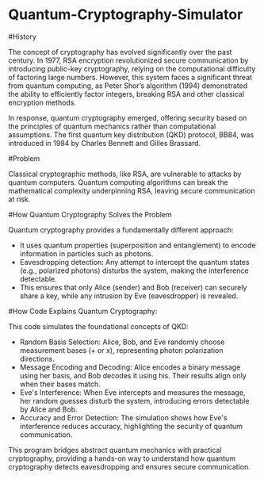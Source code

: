 # Quantum-Cryptography-Simulator

#History

The concept of cryptography has evolved significantly over the past century. In 1977, RSA encryption revolutionized secure communication by introducing public-key cryptography, relying on the computational difficulty of factoring large numbers. However, this system faces a significant threat from quantum computing, as Peter Shor’s algorithm (1994) demonstrated the ability to efficiently factor integers, breaking RSA and other classical encryption methods.

In response, quantum cryptography emerged, offering security based on the principles of quantum mechanics rather than computational assumptions. The first quantum key distribution (QKD) protocol, BB84, was introduced in 1984 by Charles Bennett and Gilles Brassard.

#Problem

Classical cryptographic methods, like RSA, are vulnerable to attacks by quantum computers. Quantum computing algorithms can break the mathematical complexity underpinning RSA, leaving secure communication at risk.

#How Quantum Cryptography Solves the Problem

Quantum cryptography provides a fundamentally different approach:
- It uses quantum properties (superposition and entanglement) to encode information in particles such as photons.
- Eavesdropping detection: Any attempt to intercept the quantum states (e.g., polarized photons) disturbs the system, making the interference detectable.
- This ensures that only Alice (sender) and Bob (receiver) can securely share a key, while any intrusion by Eve (eavesdropper) is revealed.

#How Code Explains Quantum Cryptography:

This code simulates the foundational concepts of QKD:
- Random Basis Selection: Alice, Bob, and Eve randomly choose measurement bases (+ or x), representing photon polarization directions.
- Message Encoding and Decoding: Alice encodes a binary message using her basis, and Bob decodes it using his. Their results align only when their bases match.
- Eve's Interference: When Eve intercepts and measures the message, her random guesses disturb the system, introducing errors detectable by Alice and Bob.
- Accuracy and Error Detection: The simulation shows how Eve's interference reduces accuracy, highlighting the security of quantum communication.

This program bridges abstract quantum mechanics with practical cryptography, providing a hands-on way to understand how quantum cryptography detects eavesdropping and ensures secure communication.

